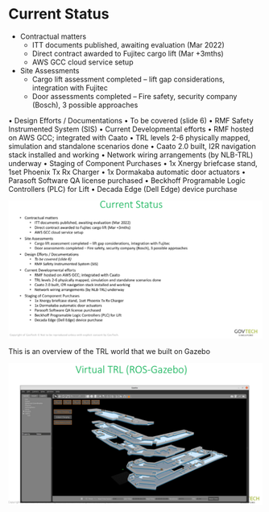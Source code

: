 # Current Status

- Contractual matters
    - ITT documents published, awaiting evaluation (Mar 2022)
    - Direct contract awarded to Fujitec cargo lift (Mar +3mths)
    - AWS GCC cloud service setup
- Site Assessments
    - Cargo lift assessment completed – lift gap considerations, integration with Fujitec
    - Door assessments completed – Fire safety, security company (Bosch), 3 possible approaches

• Design Efforts / Documentations
• To be covered (slide 6)
• RMF Safety Instrumented System (SIS)
• Current Developmental efforts
• RMF hosted on AWS GCC; integrated with Caato
• TRL levels 2-6 physically mapped, simulation and standalone scenarios done
• Caato 2.0 built, I2R navigation stack installed and working
• Network wiring arrangements (by NLB-TRL) underway
• Staging of Component Purchases
• 1x Xnergy briefcase stand, 1set Phoenix Tx Rx Charger
• 1x Dormakaba automatic door actuators
• Parasoft Software QA license purchased
• Beckhoff Programable Logic Controllers (PLC) for Lift
• Decada Edge (Dell Edge) device purchase

![Current Status](../images/current-status.png)


This is an overview of the TRL world that we built on Gazebo


![Current Status](../images/virtual-trl.png)